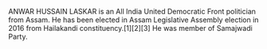 ANWAR HUSSAIN LASKAR is an All India United Democratic Front politician from Assam. He has been elected in Assam Legislative Assembly election in 2016 from Hailakandi constituency.[1][2][3] He was member of Samajwadi Party.
